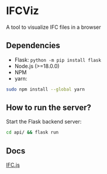 # IFCViz
A tool to visualize IFC files in a browser

## Dependencies
- Flask: `python -m pip install flask`
- Node.js (>=18.0.0)
- NPM
- yarn:
```bash
sudo npm install --global yarn
```

## How to run the server?
Start the Flask backend server:
```bash
cd api/ && flask run
```

## Docs
[IFC.js](https://docs.thatopen.com/Tutorials/FragmentIfcLoader)
